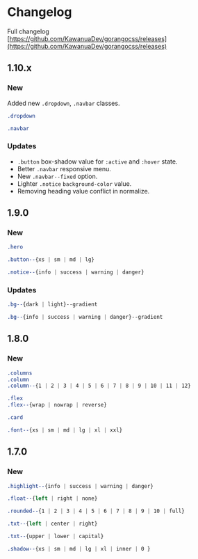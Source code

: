# Changelog

Full changelog  
[https://github.com/KawanuaDev/gorangocss/releases](https://github.com/KawanuaDev/gorangocss/releases)

## 1.10.x

### New

Added new `.dropdown`, `.navbar` classes.

```css
.dropdown
```

```css
.navbar
```

### Updates

* `.button` box-shadow value for `:active` and `:hover` state.
* Better `.navbar` responsive menu.
* New `.navbar--fixed` option.
* Lighter `.notice` `background-color` value.
* Removing heading value conflict in normalize.

## 1.9.0

### New

```css
.hero
```

```css
.button--{xs | sm | md | lg}
```

```css
.notice--{info | success | warning | danger}
```

### Updates

```css
.bg--{dark | light}--gradient
```

```css
.bg--{info | success | warning | danger}--gradient
```

## 1.8.0

### New

```css
.columns
.column
.column--{1 | 2 | 3 | 4 | 5 | 6 | 7 | 8 | 9 | 10 | 11 | 12}
```

```css
.flex
.flex--{wrap | nowrap | reverse}
```

```css
.card
```

```css
.font--{xs | sm | md | lg | xl | xxl}
```

## 1.7.0

### New

```css
.highlight--{info | success | warning | danger}
```

```css
.float--{left | right | none}
```

```css
.rounded--{1 | 2 | 3 | 4 | 5 | 6 | 7 | 8 | 9 | 10 | full}
```

```css
.txt--{left | center | right}
```

```css
.txt--{upper | lower | capital}
```

```css
.shadow--{xs | sm | md | lg | xl | inner | 0 }
```

